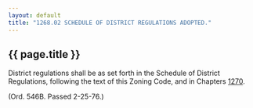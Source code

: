 ```yaml
---
layout: default 
title: "1268.02 SCHEDULE OF DISTRICT REGULATIONS ADOPTED."
---
```


{{ page.title }}
----------------

District regulations shall be as set forth in the Schedule of District
Regulations, following the text of this Zoning Code, and in Chapters
[1270](4dade3b7.html).

(Ord. 546B. Passed 2-25-76.)
